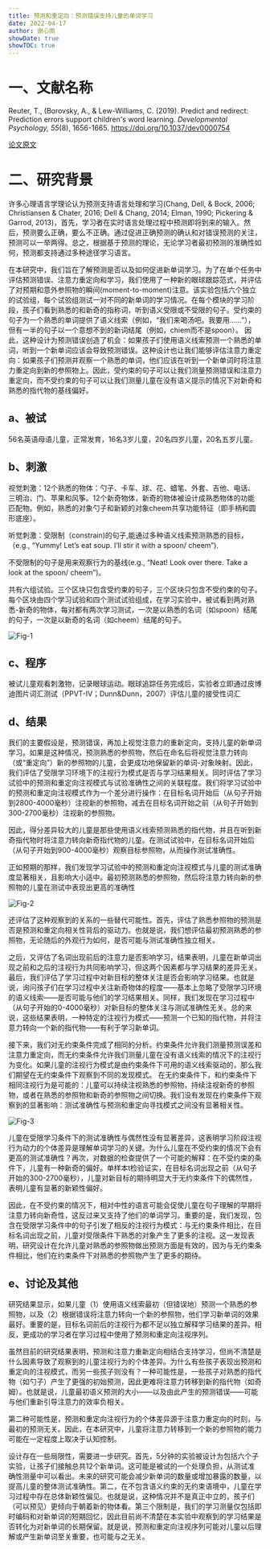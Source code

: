 ```yaml
---
title: 预测和重定向：预测错误支持儿童的单词学习
date: 2022-04-17
author: 谢心雨
showDate: true
showTOC: true
---
```


# 一、文献名称

Reuter, T., (Borovsky, A., & Lew-Williams, C. (2019). Predict and redirect: Prediction errors support children's word learning. *Developmental Psychology, 55*(8), 1656-1665. https://doi.org/10.1037/dev0000754

[论文原文](../Source_Files/2022-04-17-XXY1.pdf)



# 二、研究背景

许多心理语言学理论认为预测支持语言处理和学习(Chang, Dell, & Bock, 2006; Christiansen & Chater, 2016; Dell &  Chang, 2014; Elman, 1990; Pickering & Garrod, 2013)，首先，学习者在实时语言处理过程中预测即将到来的输入。然后，预测要么正确，要么不正确。通过促进正确预测的确认和对错误预测的关注，预测可以一举两得。总之，根据基于预测的理论，无论学习者最初预测的准确性如何，预测都支持通过多种途径学习语言。

在本研究中，我们旨在了解预测是否以及如何促进新单词学习。为了在单个任务中评估预测错误、注意力重定向和学习，我们使用了一种新的眼球跟踪范式，并评估了对预期和意外参照物的瞬间(moment-to-moment)注意。该实验包括六个独立的试验组，每个试验组测试一对不同的新单词的学习情况。在每个模块的学习阶段，孩子们看到熟悉的和新奇的指称词，听到语义受限或不受限的句子。受约束的句子为一个熟悉的单词提供了语义线索（例如，“我们来喝汤吧。我要用……”），但有一半的句子以一个意想不到的新词结尾（例如，chiem而不是spoon）。 因此，这种设计为预测错误创造了机会：如果孩子们使用语义线索预测一个熟悉的单词，听到一个新单词应该会导致预测错误。这种设计也让我们能够评估注意力重定向：如果孩子们预测并观察一个熟悉的单词，他们应该在听到一个新单词时将注意力重定向到新的参照物上。因此，受约束的句子可以让我们测量预测错误和注意力重定向，而不受约束的句子可以让我们测量儿童在没有语义提示的情况下对新奇和熟悉的指代物的基线偏好。

## a、被试

56名英语母语儿童，正常发育，16名3岁儿童，20名四岁儿童，20名五岁儿童。

## b、刺激

视觉刺激：12个熟悉的物体：勺子、卡车、球、花、蜡笔、外套、吉他、电话、三明治、门、苹果和风筝。12个新奇物体，新奇的物体被设计成熟悉物体的功能匹配物。例如，熟悉的对象勺子和新颖的对象cheem共享功能特征（即手柄和圆形底座）。

听觉刺激：受限制（constrain)的句子,能通过多种语义线索预测熟悉的目标，（e.g., “Yummy! Let’s eat soup. I’ll stir it with a spoon/ cheem”). 

不受限制的句子是用来观察行为的基线(e.g., “Neat! Look over there. Take a look at the spoon/ cheem”)。

共有六组试验。三个区块只包含受约束的句子，三个区块只包含不受约束的句子。每个区块由四个学习试验和四个测试试验组成，在学习实验中，被试看到两对熟悉-新奇的物体，每对都有两次学习测试，一次是以熟悉的名词（如spoon）结尾的句子，一次是以新奇的名词（如cheem）结尾的句子。

![Fig-1](../Supporting_Information/2022-04-17-XXY1-Fig-1.png)

## c、程序

被试儿童观看刺激物，记录眼球运动。眼球追踪任务完成后，实验者立即通过皮博迪图片词汇测试（PPVT-IV；Dunn&Dunn，2007）评估儿童的接受性词汇 

## d、结果

我们的主要假设是，预测错误，再加上视觉注意力的重新定向，支持儿童的新单词学习。如果是这种情况，预测熟悉的参照物，然后在命名后将视觉注意力转向（或“重定向”）新的参照物的儿童，会更成功地保留新的单词-对象映射。因此，我们评估了受限学习环境下的注视行为模式是否与学习结果相关。同时评估了学习试验中的预测和重定向注视模式与试验准确性之间的关联程度。我们将学习试验中的预测和重定向注视模式作为一个差分进行操作：在目标名词开始后（从句子开始到2800-4000毫秒）注视新的参照物，减去在目标名词开始之前（从句子开始到300-2700毫秒）注视新的参照物。 

因此，得分差异较大的儿童是那些使用语义线索预测熟悉的指代物，并且在听到新奇指代物时将注意力转向新奇指代物的儿童。在测试试验中，在目标名词开始后（从句子开始到900-4000毫秒）观察目标参照物，从而操作测试准确性。

正如预期的那样，我们发现学习试验中的预测和重定向注视模式与儿童的测试准确度显著相关，且影响大小适中。最初预测熟悉的参照物，然后将注意力转向新的参照物的儿童在测试中表现出更高的准确性

![Fig-2](../Supporting_Information/2022-04-17-XXY1-Fig-2.png)

还评估了这种观察到的关系的一些替代可能性。首先，评估了熟悉参照物的预测是否是预测和重定向相关性背后的驱动力。也就是说，我们想评估最初预测熟悉的参照物，无论随后的外观行为如何，是否可能与测试准确性独立相关。

之后，又评估了名词出现前后的注意力是否影响学习，结果表明，儿童在新单词出现之前和之后的注视行为共同影响学习，但这两个因素都与学习结果的差异无关。最后，我们评估了学习过程中对新目标的整体关注是否会影响学习结果。也就是说，询问孩子们在学习过程中关注新奇物体的程度——基本上忽略了受限学习环境的语义线索——是否可能与他们的学习结果相关。同样，我们发现在学习过程中（从句子开始的0-4000毫秒）对新目标的整体关注与测试准确性无关。总的来说，这些结果表明，一种特定的注视行为模式——预测一个已知的指代物，并将注意力转向一个新的指代物——有利于学习新单词。 

接下来，我们对无约束条件完成了相同的分析。约束条件允许我们测量预测误差和注意力重定向，而无约束条件允许我们测量儿童在没有语义线索的情况下的注视行为变化。如果儿童的注视行为模式是由约束条件下可用的语义线索驱动的，那么我们期望在无约束条件下观察到不同的发现模式。 在无约束条件下，和约束条件下相同注视行为是可能的：儿童可以持续注视熟悉的参照物，持续注视新奇的参照物，或者在熟悉的参照物和新奇的参照物之间切换。我们没有发现在约束条件下观察到的显著影响：测试准确性与预测和重定向寻找模式之间没有显著相关性。

![Fig-3](../Supporting_Information/2022-04-17-XXY1-Fig-3.png)

儿童在受限学习条件下的测试准确性与偶然性没有显著差异，这表明学习阶段注视行为动力的个体差异是理解单词学习的关键。为什么儿童在不受约束的情况下会有更高的测试准确性？再次，对数据的检查提供了一个可能的解释：在不受约束的条件下，儿童有一种新奇的偏好。单样本t检验证实，在目标名词出现之前（从句子开始的300-2700毫秒），儿童对新目标的期待明显大于无约束条件下的偶然性，表明儿童有显著的新颖性偏好。

因此，在不受约束的情况下，相对中性的语言可能会促使儿童在句子理解的早期将注意力转向新奇性，这反过来又支持了他们的单词学习。重要的是，我们发现，包含在受限学习条件中的句子引发了相反的注视行为模式：与无约束条件相比，在目标名词出现之前，儿童对受限条件下熟悉的对象产生了更多的注视。这一发现表明，研究设计在允许儿童对熟悉的参照物做出预测方面是有效的，因为与无约束条件相比，他们在约束条件下对熟悉的参照物产生了更多的期待。

## e、讨论及其他

研究结果显示，如果儿童（1）使用语义线索最初（但错误地）预测一个熟悉的参照物，以及（2）根据错误将注意力转向一个新的参照物，他们学习新单词的效果最好。重要的是，目标名词前后的注视行为都不足以独立解释学习结果的差异。相反，更成功的学习者在学习过程中使用了预测和重定向注视序列。

虽然目前的研究结果表明，预测和注意力重新定向相结合支持学习，但尚不清楚是什么因素导致了观察到的儿童注视行为的个体差异。为什么有些孩子表现出预测和重定向的注视模式，而另一些孩子则没有？一种可能性是，一些孩子对熟悉的指代物（如勺子）产生了更强的初始预测，因此更难将注意力转移到新的指代物（如奇姆）。也就是说，儿童最初语义预测的大小——以及由此产生的预测错误——可能与他们重新引导注意力的效率负相关。

第二种可能性是，预测和重定向注视行为的个体差异源于注意力重定向的时刻，与最初的预测无关。因此，在本研究中，儿童将注意力转移到一个新的参照物的能力可能在一定程度上取决于认知控制。

设计存在一些局限性，需要进一步研究。首先，5分钟的实验被设计为包括六个子实验，让孩子们接触总共12个新单词。这可能是被试的一个处理负担，从测试准确性测量中可以看出。未来的研究可能会减少新单词的数量或增加暴露的数量，以提高儿童的整体测试准确性。第二，在不包含语义约束的无约束语境中，儿童在学习过程中存在总体新颖性偏见。也就是说，这种情况并不是真正中立的，孩子们（可以预见）更倾向于朝着新的物体看。第三个限制是，我们的学习测量仅包括即时编码和对新单词的短期回忆，因此目前尚不清楚在本实验中观察到的学习结果是否转化为对新单词的长期保留。就是说，预测和重定向注视序列可能对儿童以后理解或产生新单词至关重要，也可能与之无关。
